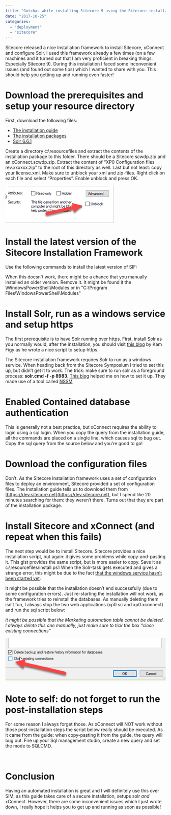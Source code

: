 ```yaml
---
title: "Gotchas while installing Sitecore 9 using the Sitecore installation framework"
date: "2017-10-25"
categories: 
  - "deployment"
  - "sitecore"
---
```


Sitecore released a nice Installation framework to install Sitecore, xConnect and configure Solr. I used this framework already a few times (on a few machines and it turned out that I am very proficient in breaking things. Especially Sitecore 9). During this installation I faced some inconvenient issues (and found out some tips) which I wanted to share with you. This should help you getting up and running even faster!

# Download the prerequisites and setup your resource directory

First, download the following files:

- [The installation guide](https://dev.sitecore.net/~/media/CBD83D3FE7CA470297CAA7807D1DB296.ashx)
- [The installation packages](https://dev.sitecore.net/~/media/CB45E46E57C34573B07F106D6991720A.ashx)
- [Solr 6.6.1](http://archive.apache.org/dist/lucene/solr/6.6.1/solr-6.6.1.zip)

Create a directory c:\\resourcefiles and extract the contents of the installation package to this folder. There should be a Sitecore scwdp.zip and an xConnect.scwdp.zip. Extract the content of “XP0 Configuration files rev.xxxxxx.zip” to the root of this directory as well. Last but not least: copy your license.xml. Make sure to unblock your xml and zip-files. Right click on each file and select “Properties”. Enable unblock and press OK.

![](images/img_59f0e8fc0518b.png)

# Install the latest version of the Sitecore Installation Framework

Use the following commands to install the latest version of SIF:

<script src="https://gist.github.com/BasLijten/cf4dfd48bbb25eb93918f16ab220bca7.js"></script>

When this doesn't work, there might be a chance that you manually installed an older version. Remove it. It might be found it the <userdirectory>\\WindowsPowerShell\\Modules or in "C:\\Program Files\\WindowsPowerShell\\Modules"

# Install Solr, run as a windows service and setup https

The first prerequisite is to have Solr running over https. First, install Solr as you normally would, after the installation, you should visit [this blog](https://kamsar.net/index.php/2017/10/Quickly-add-SSL-to-Solr/) by Kam Figy as he wrote a nice script to setup https.

The Sitecore installation framework requires Solr to run as a windows service. When heading back from the Sitecore Symposium I tried to set this up, but didn’t get it to work. The trick: make sure to run solr as a foreground process: **solr.cmd -f -p 8983**. [This blog](https://www.norconex.com/how-to-run-solr5-as-a-service-on-windows/) helped me on how to set it up. They made use of a tool called [NSSM](https://nssm.cc/download)

# Enabled Contained database authentication

This is generally not a best practice, but xConnect requires the ability to login using a sql login. When you copy the query from the installation guide, all the commands are placed on a single line, which causes sql to bug out. Copy the sql query from the source below and you’re good to go!

<script src="https://gist.github.com/BasLijten/731f9ed77aa3ad6b059fc63d100247e2.js"></script>

# Download the configuration files

Don’t. As the Sitecore Installation framework uses a set of configuration files to deploy an environment, Sitecore provided a set of configuration files. The Installation guide tells us to download them from [https://dev.sitecore.net](https://dev.sitecore.net), but I spend like 20 minutes searching for them: they weren’t there. Turns out that they are part of the installation package.

# Install Sitecore and xConnect (and repeat when this fails)

The next step would be to install Sitecore. Sitecore provides a nice installation script, but again: it gives some problems while copy-and-pasting it. This gist provides the same script, but is more easier to copy. Save it as c:\\resourcefiles\\install.ps1 When the Solr-task gets executed and gives a strange error, this might be due to the fact [that the windows service hasn’t been started yet](http://blog.baslijten.com/solr-error-creating-solrcore-when-using-the-sitecore-installation-framework/).

<script src="https://gist.github.com/BasLijten/e349551c4e8fd7cc71b3ad814266af23.js"></script>

It might be possible that the installation doesn’t end successfully (due to some configuration errors). Just re-starting the installation will not work, as the framework tries to reinstall the databases. As manually deleting them isn’t fun, I always stop the two web applications (xp0.sc and xp0.xconnect) and run the sql script below:

<script src="https://gist.github.com/BasLijten/05d378855857362b63526ed2714163d6.js"></script>

_it might be possible that the Marketing automation table cannot be deleted. I always delete this one manually, just make sure to tick the box “close existing connections”_

![](images/img_59f0e9245a3d4.png)

# Note to self: do not forget to run the post-installation steps

For some reason I always forget those. As xConnect will NOT work without those post-installation steps the script below really should be executed. As it came from the guide: when copy-pasting it from the guide, the query will bug out. Fire up your Sql management studio, create a new query and set the mode to SQLCMD.

<script src="https://gist.github.com/BasLijten/78f8a736e13b652588666ec18d4e9c39.js"></script>

 

# Conclusion

Having an automated installation is great and I will definitely use this over SIM, as this guide takes care of a secure installation, setups solr _and_ xConnect. However, there are some inconvenient issues which I just wrote down, I really hope it helps you to get up and running as soon as possible!
